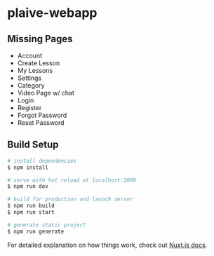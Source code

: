 # plaive-webapp

## Missing Pages
 - Account
 - Create Lesson
 - My Lessons
 - Settings
 - Category
 - Video Page w/ chat
 - Login
 - Register
 - Forgot Password
 - Reset Password

## Build Setup

```bash
# install dependencies
$ npm install

# serve with hot reload at localhost:3000
$ npm run dev

# build for production and launch server
$ npm run build
$ npm run start

# generate static project
$ npm run generate
```

For detailed explanation on how things work, check out [Nuxt.js docs](https://nuxtjs.org).
